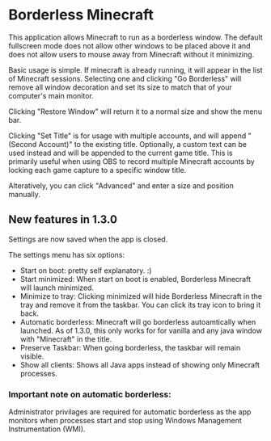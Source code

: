 # Borderless Minecraft
This application allows Minecraft to run as a borderless window. The default fullscreen mode does not allow other windows to be placed above it and does not allow users to mouse away from Minecraft without it minimizing.

Basic usage is simple. If minecraft is already running, it will appear in the list of Minecraft sessions. Selecting one and clicking "Go Borderless" will remove all window decoration and set its size to match that of your computer's main monitor.

Clicking "Restore Window" will return it to a normal size and show the menu bar.

Clicking "Set Title" is for usage with multiple accounts, and will append "(Second Account)" to the existing title. Optionally, a custom text can be used instead and will be appended to the current game title. This is primarily useful when using OBS to record multiple Minecraft accounts by locking each game capture to a specific window title.

Alteratively, you can click "Advanced" and enter a size and position manually.

## New features in 1.3.0

Settings are now saved when the app is closed.

The settings menu has six options:

- Start on boot: pretty self explanatory. :)
- Start minimized: When start on boot is enabled, Borderless Minecraft will launch minimized.
- Minimize to tray: Clicking minimized will hide Borderless Minecraft in the tray and remove it from the taskbar. You can click its tray icon to bring it back.
- Automatic borderless: Minecraft will go borderless autoamtically when launched. As of 1.3.0, this only works for for vanilla and any java window with "Minecraft" in the title.
- Preserve Taskbar: When going borderless, the taskbar will remain visible.
- Show all clients: Shows all Java apps instead of showing only Minecraft processes.

### Important note on automatic borderless:

Administrator privilages are required for automatic borderless as the app monitors when processes start and stop using Windows Management Instrumentation (WMI).
